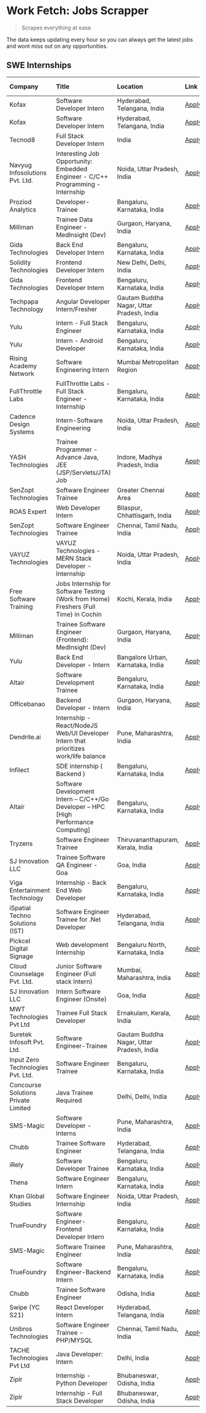 # Work Fetch: Jobs Scrapper
> Scrapes everything at ease

The data keeps updating every hour so you can always get the latest jobs and wont miss out on any opportunities.

## SWE Internships
<!--START_SECTION:workfetch-->
| Company                             | Title                                                                                | Location                                  | Link                                                                                                                                                                                                                                                                                                              | Date Posted   |
|:------------------------------------|:-------------------------------------------------------------------------------------|:------------------------------------------|:------------------------------------------------------------------------------------------------------------------------------------------------------------------------------------------------------------------------------------------------------------------------------------------------------------------|:--------------|
| Kofax                               | Software Developer Intern                                                            | Hyderabad, Telangana, India               | [Apply](https://in.linkedin.com/jobs/view/software-developer-intern-at-kofax-3838371724?refId=f1dBeCE5uOd3FduhScFN7Q%3D%3D&trackingId=TQpEiBmOatOiiTlGrrpzpg%3D%3D&position=22&pageNum=2&trk=public_jobs_jserp-result_search-card)                                                                                | 2024-02-26    |
| Kofax                               | Software Developer Intern                                                            | Hyderabad, Telangana, India               | [Apply](https://in.linkedin.com/jobs/view/software-developer-intern-at-kofax-3838376070?refId=5guMRcoPnf4D9aVyvYDU0A%3D%3D&trackingId=qmLv83r1OuYeR%2BI6Hqj5ig%3D%3D&position=18&pageNum=3&trk=public_jobs_jserp-result_search-card)                                                                              | 2024-02-26    |
| Tecnod8                             | Full Stack Developer Intern                                                          | India                                     | [Apply](https://in.linkedin.com/jobs/view/full-stack-developer-intern-at-tecnod8-3834283868?refId=5guMRcoPnf4D9aVyvYDU0A%3D%3D&trackingId=N1LCcTqrZyXMZBvSaY%2FCew%3D%3D&position=11&pageNum=3&trk=public_jobs_jserp-result_search-card)                                                                          | 2024-02-25    |
| Navyug Infosolutions Pvt. Ltd.      | Interesting Job Opportunity: Embedded Engineer - C/C++ Programming - Internship      | Noida, Uttar Pradesh, India               | [Apply](https://in.linkedin.com/jobs/view/interesting-job-opportunity-embedded-engineer-c-c%2B%2B-programming-internship-at-navyug-infosolutions-pvt-ltd-3833888454?refId=5guMRcoPnf4D9aVyvYDU0A%3D%3D&trackingId=5l6xW8ZDOJvdDesjcVVRRA%3D%3D&position=4&pageNum=3&trk=public_jobs_jserp-result_search-card)     | 2024-02-24    |
| Proziod Analytics                   | Developer-Trainee                                                                    | Bengaluru, Karnataka, India               | [Apply](https://in.linkedin.com/jobs/view/developer-trainee-at-proziod-analytics-3838200708?refId=ffkxre1qv%2FtS0wuInAdDYA%3D%3D&trackingId=j4L3eiSVnoVVZzue0fAmkA%3D%3D&position=24&pageNum=1&trk=public_jobs_jserp-result_search-card)                                                                          | 2024-02-23    |
| Milliman                            | Trainee Data Engineer - MedInsight (Dev)                                             | Gurgaon, Haryana, India                   | [Apply](https://in.linkedin.com/jobs/view/trainee-data-engineer-medinsight-dev-at-milliman-3789275187?refId=f1dBeCE5uOd3FduhScFN7Q%3D%3D&trackingId=0lQeEaEfht8j6mRAEpiNqw%3D%3D&position=12&pageNum=2&trk=public_jobs_jserp-result_search-card)                                                                  | 2024-02-23    |
| Gida Technologies                   | Back End Developer Intern                                                            | Bengaluru, Karnataka, India               | [Apply](https://in.linkedin.com/jobs/view/back-end-developer-intern-at-gida-technologies-3836849295?refId=f1dBeCE5uOd3FduhScFN7Q%3D%3D&trackingId=uPNUd4nAyZiF1YMhF2zgEw%3D%3D&position=17&pageNum=2&trk=public_jobs_jserp-result_search-card)                                                                    | 2024-02-23    |
| Solidity Technologies               | Frontend Developer Intern                                                            | New Delhi, Delhi, India                   | [Apply](https://in.linkedin.com/jobs/view/frontend-developer-intern-at-solidity-technologies-3831583934?refId=ffkxre1qv%2FtS0wuInAdDYA%3D%3D&trackingId=NVT6090u51quLAyU1iIYww%3D%3D&position=16&pageNum=1&trk=public_jobs_jserp-result_search-card)                                                              | 2024-02-22    |
| Gida Technologies                   | Frontend Developer Intern                                                            | Bengaluru, Karnataka, India               | [Apply](https://in.linkedin.com/jobs/view/frontend-developer-intern-at-gida-technologies-3836040945?refId=p%2BTN5%2Fg%2BNunT5FgfpZ4F6g%3D%3D&trackingId=pDiuV7QZzhEaT2SPYDnk%2Bw%3D%3D&position=24&pageNum=0&trk=public_jobs_jserp-result_search-card)                                                            | 2024-02-21    |
| Techpapa Technology                 | Angular Developer Intern/Fresher                                                     | Gautam Buddha Nagar, Uttar Pradesh, India | [Apply](https://in.linkedin.com/jobs/view/angular-developer-intern-fresher-at-techpapa-technology-3834305862?refId=ffkxre1qv%2FtS0wuInAdDYA%3D%3D&trackingId=mO627rim%2FHhWXfbd0%2FacqA%3D%3D&position=21&pageNum=1&trk=public_jobs_jserp-result_search-card)                                                     | 2024-02-20    |
| Yulu                                | Intern - Full Stack Engineer                                                         | Bengaluru, Karnataka, India               | [Apply](https://in.linkedin.com/jobs/view/intern-full-stack-engineer-at-yulu-3834466595?refId=p%2BTN5%2Fg%2BNunT5FgfpZ4F6g%3D%3D&trackingId=GSQD%2F06Zwfn5gQCimbAF2g%3D%3D&position=7&pageNum=0&trk=public_jobs_jserp-result_search-card)                                                                         | 2024-02-19    |
| Yulu                                | Intern - Android Developer                                                           | Bengaluru, Karnataka, India               | [Apply](https://in.linkedin.com/jobs/view/intern-android-developer-at-yulu-3834459982?refId=f1dBeCE5uOd3FduhScFN7Q%3D%3D&trackingId=FiCT1QF54M%2B2Fuxnloz8bg%3D%3D&position=8&pageNum=2&trk=public_jobs_jserp-result_search-card)                                                                                 | 2024-02-19    |
| Rising Academy Network              | Software Engineering Intern                                                          | Mumbai Metropolitan Region                | [Apply](https://in.linkedin.com/jobs/view/software-engineering-intern-at-rising-academy-network-3834483444?refId=5guMRcoPnf4D9aVyvYDU0A%3D%3D&trackingId=zQ%2BZM2riNMc5%2FEXfZgTY0A%3D%3D&position=14&pageNum=3&trk=public_jobs_jserp-result_search-card)                                                         | 2024-02-19    |
| FullThrottle Labs                   | FullThrottle Labs - Full Stack Engineer - Internship                                 | Bengaluru, Karnataka, India               | [Apply](https://in.linkedin.com/jobs/view/fullthrottle-labs-full-stack-engineer-internship-at-fullthrottle-labs-3829636016?refId=f1dBeCE5uOd3FduhScFN7Q%3D%3D&trackingId=lpEfyZq%2BgVWvPh9IBQSxtQ%3D%3D&position=5&pageNum=2&trk=public_jobs_jserp-result_search-card)                                            | 2024-02-17    |
| Cadence Design Systems              | Intern-Software Engineering                                                          | Noida, Uttar Pradesh, India               | [Apply](https://in.linkedin.com/jobs/view/intern-software-engineering-at-cadence-design-systems-3794689056?refId=f1dBeCE5uOd3FduhScFN7Q%3D%3D&trackingId=sT%2FGwdV1nZqi%2Bo8%2Fl4JNow%3D%3D&position=21&pageNum=2&trk=public_jobs_jserp-result_search-card)                                                       | 2024-02-17    |
| YASH Technologies                   | Trainee Programmer - Advance Java, JEE (JSP/Servlets/JTA) Job                        | Indore, Madhya Pradesh, India             | [Apply](https://in.linkedin.com/jobs/view/trainee-programmer-advance-java-jee-jsp-servlets-jta-job-at-yash-technologies-3811759183?refId=p%2BTN5%2Fg%2BNunT5FgfpZ4F6g%3D%3D&trackingId=X%2F%2F0Hzb%2BYeuIH4MNpErbww%3D%3D&position=16&pageNum=0&trk=public_jobs_jserp-result_search-card)                         | 2024-02-13    |
| SenZopt Technologies                | Software Engineer Trainee                                                            | Greater Chennai Area                      | [Apply](https://in.linkedin.com/jobs/view/software-engineer-trainee-at-senzopt-technologies-3827688781?refId=ffkxre1qv%2FtS0wuInAdDYA%3D%3D&trackingId=07c2KpX0Lvf6UXUkcUApFw%3D%3D&position=6&pageNum=1&trk=public_jobs_jserp-result_search-card)                                                                | 2024-02-12    |
| ROAS Expert                         | Web Developer Intern                                                                 | Bilaspur, Chhattisgarh, India             | [Apply](https://in.linkedin.com/jobs/view/web-developer-intern-at-roas-expert-3828189292?refId=ffkxre1qv%2FtS0wuInAdDYA%3D%3D&trackingId=TFqCYYDf%2BNu0YYgMYCoH2A%3D%3D&position=9&pageNum=1&trk=public_jobs_jserp-result_search-card)                                                                            | 2024-02-12    |
| SenZopt Technologies                | Software Engineer Trainee                                                            | Chennai, Tamil Nadu, India                | [Apply](https://in.linkedin.com/jobs/view/software-engineer-trainee-at-senzopt-technologies-3827686880?refId=ffkxre1qv%2FtS0wuInAdDYA%3D%3D&trackingId=pSxdn3EMeS7wqkpRx4ebsw%3D%3D&position=22&pageNum=1&trk=public_jobs_jserp-result_search-card)                                                               | 2024-02-12    |
| VAYUZ Technologies                  | VAYUZ Technologies - MERN Stack Developer - Internship                               | Noida, Uttar Pradesh, India               | [Apply](https://in.linkedin.com/jobs/view/vayuz-technologies-mern-stack-developer-internship-at-vayuz-technologies-3822619356?refId=f1dBeCE5uOd3FduhScFN7Q%3D%3D&trackingId=kTnHPf4b%2Br3WM3jGB3V3Ig%3D%3D&position=3&pageNum=2&trk=public_jobs_jserp-result_search-card)                                         | 2024-02-10    |
| Free Software Training              | Jobs Internship for Software Testing (Work from Home) Freshers (Full Time) in Cochin | Kochi, Kerala, India                      | [Apply](https://in.linkedin.com/jobs/view/jobs-internship-for-software-testing-work-from-home-freshers-full-time-in-cochin-at-free-software-training-3826557030?refId=5guMRcoPnf4D9aVyvYDU0A%3D%3D&trackingId=4LiSgAqJRFexnFphOp%2B2Zw%3D%3D&position=5&pageNum=3&trk=public_jobs_jserp-result_search-card)       | 2024-02-10    |
| Milliman                            | Trainee Software Engineer (Frontend): MedInsight (Dev)                               | Gurgaon, Haryana, India                   | [Apply](https://in.linkedin.com/jobs/view/trainee-software-engineer-frontend-medinsight-dev-at-milliman-3792874280?refId=p%2BTN5%2Fg%2BNunT5FgfpZ4F6g%3D%3D&trackingId=BV%2ByqWSQKM8%2FdyrawAdgdQ%3D%3D&position=5&pageNum=0&trk=public_jobs_jserp-result_search-card)                                            | 2024-02-09    |
| Yulu                                | Back End Developer - Intern                                                          | Bangalore Urban, Karnataka, India         | [Apply](https://in.linkedin.com/jobs/view/back-end-developer-intern-at-yulu-3821682220?refId=p%2BTN5%2Fg%2BNunT5FgfpZ4F6g%3D%3D&trackingId=CVoHYZvRsi9elhHBaxspDg%3D%3D&position=10&pageNum=0&trk=public_jobs_jserp-result_search-card)                                                                           | 2024-02-04    |
| Altair                              | Software Development Trainee                                                         | Bengaluru, Karnataka, India               | [Apply](https://in.linkedin.com/jobs/view/software-development-trainee-at-altair-3817606202?refId=p%2BTN5%2Fg%2BNunT5FgfpZ4F6g%3D%3D&trackingId=n2PvfuSIG01NFJw%2Bn853IA%3D%3D&position=15&pageNum=0&trk=public_jobs_jserp-result_search-card)                                                                    | 2024-01-31    |
| Officebanao                         | Backend Developer - Intern                                                           | Gurgaon, Haryana, India                   | [Apply](https://in.linkedin.com/jobs/view/backend-developer-intern-at-officebanao-3814263731?refId=p%2BTN5%2Fg%2BNunT5FgfpZ4F6g%3D%3D&trackingId=I56CJQkf4fdtPzbDKqemGA%3D%3D&position=21&pageNum=0&trk=public_jobs_jserp-result_search-card)                                                                     | 2024-01-31    |
| Dendrite.ai                         | Internship - React/NodeJS Web/UI Developer Intern that prioritizes work/life balance | Pune, Maharashtra, India                  | [Apply](https://in.linkedin.com/jobs/view/internship-react-nodejs-web-ui-developer-intern-that-prioritizes-work-life-balance-at-dendrite-ai-3818948068?refId=ffkxre1qv%2FtS0wuInAdDYA%3D%3D&trackingId=Q5i2QSXUolA1drRQCVNcLg%3D%3D&position=2&pageNum=1&trk=public_jobs_jserp-result_search-card)                | 2024-01-31    |
| Infilect                            | SDE internship ( Backend )                                                           | Bengaluru, Karnataka, India               | [Apply](https://in.linkedin.com/jobs/view/sde-internship-backend-at-infilect-3815120558?refId=p%2BTN5%2Fg%2BNunT5FgfpZ4F6g%3D%3D&trackingId=LFzgvpjBAbCnTllZWLiTjQ%3D%3D&position=22&pageNum=0&trk=public_jobs_jserp-result_search-card)                                                                          | 2024-01-25    |
| Altair                              | Software Development Intern – C/C++/Go Developer – HPC [High Performance Computing]  | Bengaluru, Karnataka, India               | [Apply](https://in.linkedin.com/jobs/view/software-development-intern-%E2%80%93-c-c%2B%2B-go-developer-%E2%80%93-hpc-high-performance-computing-at-altair-3809167074?refId=5guMRcoPnf4D9aVyvYDU0A%3D%3D&trackingId=p1C%2F9g4TxzvG9c9hBi6lSw%3D%3D&position=10&pageNum=3&trk=public_jobs_jserp-result_search-card) | 2024-01-19    |
| Tryzens                             | Software Engineer Trainee                                                            | Thiruvananthapuram, Kerala, India         | [Apply](https://in.linkedin.com/jobs/view/software-engineer-trainee-at-tryzens-3809363491?refId=ffkxre1qv%2FtS0wuInAdDYA%3D%3D&trackingId=qUp1lyKCxNLVVaX9NxEARw%3D%3D&position=8&pageNum=1&trk=public_jobs_jserp-result_search-card)                                                                             | 2024-01-18    |
| SJ Innovation LLC                   | Trainee Software QA Engineer - Goa                                                   | Goa, India                                | [Apply](https://in.linkedin.com/jobs/view/trainee-software-qa-engineer-goa-at-sj-innovation-llc-3804578231?refId=5guMRcoPnf4D9aVyvYDU0A%3D%3D&trackingId=ORlDauxRHWt4kiZLH2ZjkA%3D%3D&position=20&pageNum=3&trk=public_jobs_jserp-result_search-card)                                                             | 2024-01-18    |
| Viga Entertainment Technology       | Internship - Back End Web Developer                                                  | Bengaluru, Karnataka, India               | [Apply](https://in.linkedin.com/jobs/view/internship-back-end-web-developer-at-viga-entertainment-technology-3817712040?refId=5guMRcoPnf4D9aVyvYDU0A%3D%3D&trackingId=4B%2F2Bx4Bp4aWstJqY3UiqA%3D%3D&position=21&pageNum=3&trk=public_jobs_jserp-result_search-card)                                              | 2024-01-17    |
| iSpatial Techno Solutions (IST)     | Software Engineer Trainee for .Net Developer                                         | Hyderabad, Telangana, India               | [Apply](https://in.linkedin.com/jobs/view/software-engineer-trainee-for-net-developer-at-ispatial-techno-solutions-ist-3826984352?refId=5guMRcoPnf4D9aVyvYDU0A%3D%3D&trackingId=2gIkAIbrEFH1ajkdnSbObg%3D%3D&position=19&pageNum=3&trk=public_jobs_jserp-result_search-card)                                      | 2024-01-16    |
| Pickcel Digital Signage             | Web development Internship                                                           | Bengaluru North, Karnataka, India         | [Apply](https://in.linkedin.com/jobs/view/web-development-internship-at-pickcel-digital-signage-3826062393?refId=f1dBeCE5uOd3FduhScFN7Q%3D%3D&trackingId=Ib%2Fc3ykHGwygFKqPg5uSIA%3D%3D&position=6&pageNum=2&trk=public_jobs_jserp-result_search-card)                                                            | 2024-01-15    |
| Cloud Counselage Pvt. Ltd.          | Junior Software Engineer (Full stack Intern)                                         | Mumbai, Maharashtra, India                | [Apply](https://in.linkedin.com/jobs/view/junior-software-engineer-full-stack-intern-at-cloud-counselage-pvt-ltd-3803132814?refId=p%2BTN5%2Fg%2BNunT5FgfpZ4F6g%3D%3D&trackingId=WsxgR2Du0EMl5dUL0nu4%2FA%3D%3D&position=23&pageNum=0&trk=public_jobs_jserp-result_search-card)                                    | 2024-01-11    |
| SJ Innovation LLC                   | Intern Software Engineer (Onsite)                                                    | Goa, India                                | [Apply](https://in.linkedin.com/jobs/view/intern-software-engineer-onsite-at-sj-innovation-llc-3799959011?refId=ffkxre1qv%2FtS0wuInAdDYA%3D%3D&trackingId=1FFsvF6EyITJSuVQH%2FQdfA%3D%3D&position=12&pageNum=1&trk=public_jobs_jserp-result_search-card)                                                          | 2024-01-11    |
| MWT Technologies Pvt Ltd            | Trainee Full Stack Developer                                                         | Ernakulam, Kerala, India                  | [Apply](https://in.linkedin.com/jobs/view/trainee-full-stack-developer-at-mwt-technologies-pvt-ltd-3800921715?refId=p%2BTN5%2Fg%2BNunT5FgfpZ4F6g%3D%3D&trackingId=0UfCDrxgxWetFpDqaT2nRQ%3D%3D&position=4&pageNum=0&trk=public_jobs_jserp-result_search-card)                                                     | 2024-01-09    |
| Suretek Infosoft Pvt. Ltd.          | Software Engineer-Trainee                                                            | Gautam Buddha Nagar, Uttar Pradesh, India | [Apply](https://in.linkedin.com/jobs/view/software-engineer-trainee-at-suretek-infosoft-pvt-ltd-3800934643?refId=p%2BTN5%2Fg%2BNunT5FgfpZ4F6g%3D%3D&trackingId=uCMRe6UkJ1U6kkY%2B2ulzug%3D%3D&position=18&pageNum=0&trk=public_jobs_jserp-result_search-card)                                                     | 2024-01-09    |
| Input Zero Technologies Pvt. Ltd.   | Software Engineer Trainee                                                            | Bengaluru, Karnataka, India               | [Apply](https://in.linkedin.com/jobs/view/software-engineer-trainee-at-input-zero-technologies-pvt-ltd-3800927643?refId=ffkxre1qv%2FtS0wuInAdDYA%3D%3D&trackingId=rhBAKQFyGCEL3F4R51KP5Q%3D%3D&position=3&pageNum=1&trk=public_jobs_jserp-result_search-card)                                                     | 2024-01-09    |
| Concourse Solutions Private Limited | Java Trainee Required                                                                | Delhi, Delhi, India                       | [Apply](https://in.linkedin.com/jobs/view/java-trainee-required-at-concourse-solutions-private-limited-3800941190?refId=5guMRcoPnf4D9aVyvYDU0A%3D%3D&trackingId=vwNenn50ypBwP0udZajovA%3D%3D&position=23&pageNum=3&trk=public_jobs_jserp-result_search-card)                                                      | 2024-01-09    |
| SMS-Magic                           | Software Developer -Interns                                                          | Pune, Maharashtra, India                  | [Apply](https://in.linkedin.com/jobs/view/software-developer-interns-at-sms-magic-3799485343?refId=ffkxre1qv%2FtS0wuInAdDYA%3D%3D&trackingId=sSSfIjxzZg82r65dVsCdJQ%3D%3D&position=5&pageNum=1&trk=public_jobs_jserp-result_search-card)                                                                          | 2024-01-05    |
| Chubb                               | Trainee Software Engineer                                                            | Hyderabad, Telangana, India               | [Apply](https://in.linkedin.com/jobs/view/trainee-software-engineer-at-chubb-3811550279?refId=f1dBeCE5uOd3FduhScFN7Q%3D%3D&trackingId=t%2BJxUtasxk6Xj9J1elyLag%3D%3D&position=16&pageNum=2&trk=public_jobs_jserp-result_search-card)                                                                              | 2023-12-28    |
| iRely                               | Software Developer Trainee                                                           | Bengaluru, Karnataka, India               | [Apply](https://in.linkedin.com/jobs/view/software-developer-trainee-at-irely-3801577534?refId=p%2BTN5%2Fg%2BNunT5FgfpZ4F6g%3D%3D&trackingId=ez2dHMs9e6ZUmlj2h28nGA%3D%3D&position=11&pageNum=0&trk=public_jobs_jserp-result_search-card)                                                                         | 2023-12-22    |
| Thena                               | Software Engineer Intern                                                             | Bengaluru, Karnataka, India               | [Apply](https://in.linkedin.com/jobs/view/software-engineer-intern-at-thena-3778731751?refId=p%2BTN5%2Fg%2BNunT5FgfpZ4F6g%3D%3D&trackingId=BUEsx0UIbbtc0fs3pGX5XQ%3D%3D&position=13&pageNum=0&trk=public_jobs_jserp-result_search-card)                                                                           | 2023-12-05    |
| Khan Global Studies                 | Software Engineer Internship                                                         | Noida, Uttar Pradesh, India               | [Apply](https://in.linkedin.com/jobs/view/software-engineer-internship-at-khan-global-studies-3766942197?refId=ffkxre1qv%2FtS0wuInAdDYA%3D%3D&trackingId=Xybj28Vcahj%2FKfn29xuI7Q%3D%3D&position=20&pageNum=1&trk=public_jobs_jserp-result_search-card)                                                           | 2023-11-27    |
| TrueFoundry                         | Software Engineer- Frontend Developer Intern                                         | Bengaluru, Karnataka, India               | [Apply](https://in.linkedin.com/jobs/view/software-engineer-frontend-developer-intern-at-truefoundry-3790095058?refId=p%2BTN5%2Fg%2BNunT5FgfpZ4F6g%3D%3D&trackingId=v%2FM9SjMxV3%2BrEhxwSLvVHg%3D%3D&position=12&pageNum=0&trk=public_jobs_jserp-result_search-card)                                              | 2023-11-24    |
| SMS-Magic                           | Software Trainee Engineer                                                            | Pune, Maharashtra, India                  | [Apply](https://in.linkedin.com/jobs/view/software-trainee-engineer-at-sms-magic-3761409781?refId=p%2BTN5%2Fg%2BNunT5FgfpZ4F6g%3D%3D&trackingId=6Vw%2F%2BHjSmrKiQGodrm5S6w%3D%3D&position=25&pageNum=0&trk=public_jobs_jserp-result_search-card)                                                                  | 2023-11-16    |
| TrueFoundry                         | Software Engineer-Backend Intern                                                     | Bengaluru, Karnataka, India               | [Apply](https://in.linkedin.com/jobs/view/software-engineer-backend-intern-at-truefoundry-3779508170?refId=ffkxre1qv%2FtS0wuInAdDYA%3D%3D&trackingId=z6V24%2F4db0Ljnmhgow54TQ%3D%3D&position=1&pageNum=1&trk=public_jobs_jserp-result_search-card)                                                                | 2023-11-10    |
| Chubb                               | Trainee Software Engineer                                                            | Odisha, India                             | [Apply](https://in.linkedin.com/jobs/view/trainee-software-engineer-at-chubb-3756335100?refId=5guMRcoPnf4D9aVyvYDU0A%3D%3D&trackingId=P8oCbGPdPBnIgipA0ugaQA%3D%3D&position=13&pageNum=3&trk=public_jobs_jserp-result_search-card)                                                                                | 2023-11-02    |
| Swipe (YC S21)                      | React Developer Intern                                                               | Hyderabad, Telangana, India               | [Apply](https://in.linkedin.com/jobs/view/react-developer-intern-at-swipe-yc-s21-3737600089?refId=p%2BTN5%2Fg%2BNunT5FgfpZ4F6g%3D%3D&trackingId=QTS5Lkr9PPmB5yEQvp5nfg%3D%3D&position=14&pageNum=0&trk=public_jobs_jserp-result_search-card)                                                                      | 2023-10-13    |
| Unibros Technologies                | Software Engineer Trainee - PHP/MYSQL                                                | Chennai, Tamil Nadu, India                | [Apply](https://in.linkedin.com/jobs/view/software-engineer-trainee-php-mysql-at-unibros-technologies-3656599241?refId=ffkxre1qv%2FtS0wuInAdDYA%3D%3D&trackingId=dD%2FvkvtbRIic8lAyB6d8Jg%3D%3D&position=7&pageNum=1&trk=public_jobs_jserp-result_search-card)                                                    | 2023-06-12    |
| TACHE Technologies Pvt Ltd          | Java Developer: Intern                                                               | Delhi, India                              | [Apply](https://in.linkedin.com/jobs/view/java-developer-intern-at-tache-technologies-pvt-ltd-3627622735?refId=f1dBeCE5uOd3FduhScFN7Q%3D%3D&trackingId=E4hruodrWy9iJxTrfIpjMw%3D%3D&position=25&pageNum=2&trk=public_jobs_jserp-result_search-card)                                                               | 2023-06-06    |
| Ziplr                               | Internship - Python Developer                                                        | Bhubaneswar, Odisha, India                | [Apply](https://in.linkedin.com/jobs/view/internship-python-developer-at-ziplr-3645677592?refId=f1dBeCE5uOd3FduhScFN7Q%3D%3D&trackingId=YsfSN5ZzI499FL2zhvkoVQ%3D%3D&position=7&pageNum=2&trk=public_jobs_jserp-result_search-card)                                                                               | 2023-06-02    |
| Ziplr                               | Internship - Full Stack Developer                                                    | Bhubaneswar, Odisha, India                | [Apply](https://in.linkedin.com/jobs/view/internship-full-stack-developer-at-ziplr-3645675705?refId=f1dBeCE5uOd3FduhScFN7Q%3D%3D&trackingId=f30V5wtZQmMJcc89SkIk5w%3D%3D&position=15&pageNum=2&trk=public_jobs_jserp-result_search-card)                                                                          | 2023-06-02    |
<!--END_SECTION:workfetch-->
